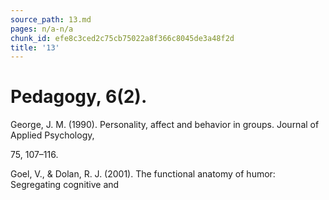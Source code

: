```yaml
---
source_path: 13.md
pages: n/a-n/a
chunk_id: efe8c3ced2c75cb75022a8f366c8045de3a48f2d
title: '13'
---
```

# Pedagogy, 6(2).

George, J. M. (1990). Personality, affect and behavior in groups. Journal of Applied Psychology,

75, 107–116.

Goel, V., & Dolan, R. J. (2001). The functional anatomy of humor: Segregating cognitive and
